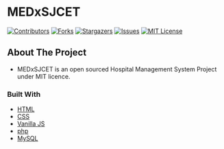 # MEDxSJCET
[![Contributors][contributors-shield]][contributors-url]
[![Forks][forks-shield]][forks-url]
[![Stargazers][stars-shield]][stars-url]
[![Issues][issues-shield]][issues-url]
[![MIT License][license-shield]][license-url]

## About The Project

- MEDxSJCET is an open sourced Hospital Management System Project under MIT licence. 

### Built With

- [HTML](https://www.w3schools.com/html/)
- [CSS](https://www.w3schools.com/Css/)
- [Vanilla JS](https://www.javatpoint.com/what-is-vanilla-javascript)
- [php](https://www.php.net/)
- [MySQL](https://www.mysql.com/)


[contributors-shield]: https://img.shields.io/github/contributors/reenphygeorge/MEDxSJCET.svg?style=for-the-badge
[contributors-url]: https://github.com/reenphygeorge/MEDxSJCET/graphs/contributors
[forks-shield]: https://img.shields.io/github/forks/reenphygeorge/MEDxSJCET.svg?style=for-the-badge
[forks-url]: https://github.com/reenphygeorge/MEDxSJCET/network/members
[stars-shield]: https://img.shields.io/github/stars/reenphygeorge/MEDxSJCET.svg?style=for-the-badge
[stars-url]: https://github.com/reenphygeorge/MEDxSJCET/stargazers
[issues-shield]: https://img.shields.io/github/issues/reenphygeorge/MEDxSJCET.svg?style=for-the-badge
[issues-url]: https://github.com/reenphygeorge/MEDxSJCET/issues
[license-shield]: https://img.shields.io/github/license/reenphygeorge/MEDxSJCET.svg?style=for-the-badge
[license-url]: https://github.com/reenphygeorge/MEDxSJCET/blob/main/LICENCE
